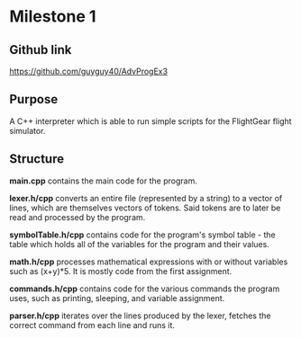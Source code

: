 # Milestone 1

## Github link

https://github.com/guyguy40/AdvProgEx3

## Purpose

A C++ interpreter which is able to run simple scripts for the FlightGear flight simulator.

## Structure

**main.cpp** contains the main code for the program.

**lexer.h/cpp** converts an entire file (represented by a string) to a vector of lines, which are themselves vectors of tokens. Said tokens are to later be read and processed by the program.

**symbolTable.h/cpp** contains code for the program's symbol table - the table which holds all of the variables for the program and their values.

**math.h/cpp** processes mathematical expressions with or without variables such as (x+y)\*5. It is mostly code from the first assignment.

**commands.h/cpp** contains code for the various commands the program uses, such as printing, sleeping, and variable assignment.

**parser.h/cpp** iterates over the lines produced by the lexer, fetches the correct command from each line and runs it.
